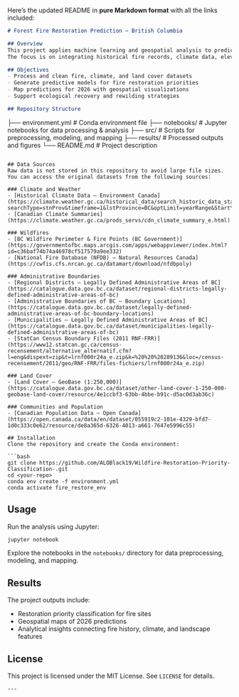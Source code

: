 Here’s the updated README in **pure Markdown format** with all the links included:

```markdown
# Forest Fire Restoration Prediction – British Columbia

## Overview
This project applies machine learning and geospatial analysis to predict priority areas for forest restoration in British Columbia, Canada.  
The focus is on integrating historical fire records, climate data, elevation, and land cover to assess restoration needs and guide ecological recovery planning.

## Objectives
- Process and clean fire, climate, and land cover datasets  
- Generate predictive models for fire restoration priorities  
- Map predictions for 2026 with geospatial visualizations  
- Support ecological recovery and rewilding strategies  

## Repository Structure
```

├── environment.yml       # Conda environment file
├── notebooks/            # Jupyter notebooks for data processing & analysis
├── src/                  # Scripts for preprocessing, modeling, and mapping
├── results/              # Processed outputs and figures
└── README.md             # Project description

````

## Data Sources
Raw data is not stored in this repository to avoid large file sizes.  
You can access the original datasets from the following sources:

### Climate and Weather
- [Historical Climate Data – Environment Canada](https://climate.weather.gc.ca/historical_data/search_historic_data_stations_e.html?searchType=stnProv&timeframe=1&lstProvince=BC&optLimit=yearRange&StartYear=2015&EndYear=2025&Year=2025&Month=9&Day=12&selRowPerPage=25)  
- [Canadian Climate Summaries](https://climate.weather.gc.ca/prods_servs/cdn_climate_summary_e.html)  

### Wildfires
- [BC Wildfire Perimeter & Fire Points (BC Government)](https://governmentofbc.maps.arcgis.com/apps/webappviewer/index.html?id=c36baf74b74a46978cf517579a9ee332)  
- [National Fire Database (NFDB) – Natural Resources Canada](https://cwfis.cfs.nrcan.gc.ca/datamart/download/nfdbpoly)  

### Administrative Boundaries
- [Regional Districts – Legally Defined Administrative Areas of BC](https://catalogue.data.gov.bc.ca/dataset/regional-districts-legally-defined-administrative-areas-of-bc)  
- [Administrative Boundaries of BC – Boundary Locations](https://catalogue.data.gov.bc.ca/dataset/legally-defined-administrative-areas-of-bc-boundary-locations)  
- [Municipalities – Legally Defined Administrative Areas of BC](https://catalogue.data.gov.bc.ca/dataset/municipalities-legally-defined-administrative-areas-of-bc)  
- [StatCan Census Boundary Files (2011 RNF-FRR)](https://www12.statcan.gc.ca/census-recensement/alternative_alternatif.cfm?l=eng&dispext=zip&t=lrnf000r24a_e.zip&k=%20%20%20289136&loc=/census-recensement/2011/geo/RNF-FRR/files-fichiers/lrnf000r24a_e.zip)  

### Land Cover
- [Land Cover – GeoBase (1:250,000)](https://catalogue.data.gov.bc.ca/dataset/other-land-cover-1-250-000-geobase-land-cover/resource/4e1ccbf3-63bb-4bbe-b91c-d5ac0d3ab36c)  

### Communities and Population
- [Canadian Population Data – Open Canada](https://open.canada.ca/data/en/dataset/055919c2-101e-4329-bfd7-1d0c333c0e62/resource/de8a365d-6326-4013-a661-7647e5996c55)  

## Installation
Clone the repository and create the Conda environment:

```bash
git clone https://github.com/ALOBlack19/Wildfire-Restoration-Priority-Classification-.git
cd <your-repo>
conda env create -f environment.yml
conda activate fire_restore_env
````

## Usage

Run the analysis using Jupyter:

```bash
jupyter notebook
```

Explore the notebooks in the `notebooks/` directory for data preprocessing, modeling, and mapping.

## Results

The project outputs include:

* Restoration priority classification for fire sites
* Geospatial maps of 2026 predictions
* Analytical insights connecting fire history, climate, and landscape features

## License

This project is licensed under the MIT License. See `LICENSE` for details.

```
---